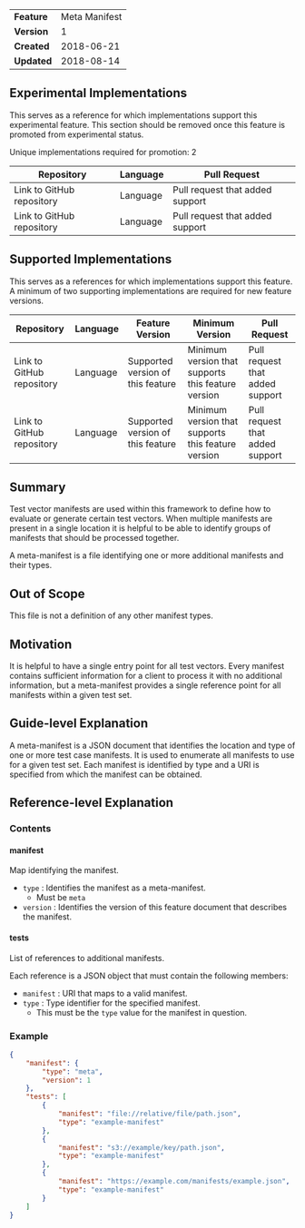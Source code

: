 
|           |             |
|:----------|:------------|
|__Feature__|Meta Manifest|
|__Version__|1            |
|__Created__|2018-06-21   |
|__Updated__|2018-08-14   |

## Experimental Implementations

This serves as a reference for which implementations support this experimental feature. This
section should be removed once this feature is promoted from experimental status.

Unique implementations required for promotion: 2

| Repository                | Language | Pull Request                    |
|---------------------------|----------|---------------------------------|
| Link to GitHub repository | Language | Pull request that added support |
| Link to GitHub repository | Language | Pull request that added support |

## Supported Implementations

This serves as a references for which implementations support this feature. A minimum of two supporting implementations
are required for new feature versions.

| Repository                | Language | Feature Version                   | Minimum Version                                    | Pull Request                    |
|---------------------------|----------|-----------------------------------|----------------------------------------------------|---------------------------------|
| Link to GitHub repository | Language | Supported version of this feature | Minimum version that supports this feature version | Pull request that added support |
| Link to GitHub repository | Language | Supported version of this feature | Minimum version that supports this feature version | Pull request that added support |

## Summary

Test vector manifests are used within this framework to define how to evaluate or generate certain test 
vectors. When multiple manifests are present in a single location it is helpful to be able to 
identify groups of manifests that should be processed together.

A meta-manifest is a file identifying one or more additional manifests and their types.

## Out of Scope

This file is not a definition of any other manifest types.

## Motivation

It is helpful to have a single entry point for all test vectors. Every manifest contains sufficient 
information for a client to process it with no additional information, but a meta-manifest provides 
a single reference point for all manifests within a given test set.

## Guide-level Explanation

A meta-manifest is a JSON document that identifies the location and type of one or more test 
case manifests. It is used to enumerate all manifests to use for a given test set. Each manifest 
is identified by type and a URI is specified from which the manifest can be obtained.

## Reference-level Explanation

### Contents

#### manifest

Map identifying the manifest.

* `type` : Identifies the manifest as a meta-manifest.
    * Must be `meta`
* `version` : Identifies the version of this feature document that describes the manifest.

#### tests

List of references to additional manifests.

Each reference is a JSON object that must contain the following members:
* `manifest` : URI that maps to a valid manifest.
* `type` : Type identifier for the specified manifest.
    * This must be the `type` value for the manifest in question.

### Example

```json
{
    "manifest": {
        "type": "meta",
        "version": 1
    },
    "tests": [
        {
            "manifest": "file://relative/file/path.json",
            "type": "example-manifest"
        },
        {
            "manifest": "s3://example/key/path.json",
            "type": "example-manifest"
        },
        {
            "manifest": "https://example.com/manifests/example.json",
            "type": "example-manifest"
        }
    ]
}
```
